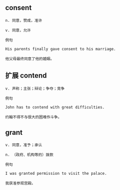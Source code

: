 ## consent
```
n. 同意，赞成，准许

v. 同意，允许

例句

His parents finally gave consent to his marriage.

他父母最终同意了他的婚姻。
```
## 扩展 contend
```
v. 声称；主张；辩论；争夺；竞争

例句

John has to contend with great difficulties.

约翰不得不与很大的困难作斗争。
```
## grant
```
v. 同意，准予；承认

n. （政府、机构等的）拨款

例句

I was granted permission to visit the palace.

我获准参观宫殿。
```